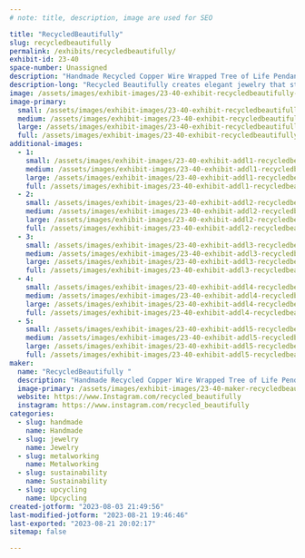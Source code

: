 ```yaml
---
# note: title, description, image are used for SEO

title: "RecycledBeautifully"
slug: recycledbeautifully
permalink: /exhibits/recycledbeautifully/
exhibit-id: 23-40
space-number: Unassigned
description: "Handmade Recycled Copper Wire Wrapped Tree of Life Pendants"
description-long: "Recycled Beautifully creates elegant jewelry that starts as garbage. Celina Ortiz and her husband find discarded television sets and deconstruct them, removing the copper and aluminum wire in the process. With this valuable material in hand, they wrap the material around stone pendants in a tree-like design. The wire spans the width of the teardrop and oval forms, framing them with delicate branches that electrifyingly extend and wrap around the stone."
image: /assets/images/exhibit-images/23-40-exhibit-recycledbeautifully-57bbd19a-28bb-4bfa-aff3-a00126e3e439-large.jpeg
image-primary: 
  small: /assets/images/exhibit-images/23-40-exhibit-recycledbeautifully-57bbd19a-28bb-4bfa-aff3-a00126e3e439-small.jpeg
  medium: /assets/images/exhibit-images/23-40-exhibit-recycledbeautifully-57bbd19a-28bb-4bfa-aff3-a00126e3e439-medium.jpeg
  large: /assets/images/exhibit-images/23-40-exhibit-recycledbeautifully-57bbd19a-28bb-4bfa-aff3-a00126e3e439-large.jpeg
  full: /assets/images/exhibit-images/23-40-exhibit-recycledbeautifully-57bbd19a-28bb-4bfa-aff3-a00126e3e439-full.jpeg
additional-images: 
  - 1:
    small: /assets/images/exhibit-images/23-40-exhibit-addl1-recycledbeautifully-20cf7469-2e33-405a-87f0-c6b0085a533c-small.jpeg
    medium: /assets/images/exhibit-images/23-40-exhibit-addl1-recycledbeautifully-20cf7469-2e33-405a-87f0-c6b0085a533c-medium.jpeg
    large: /assets/images/exhibit-images/23-40-exhibit-addl1-recycledbeautifully-20cf7469-2e33-405a-87f0-c6b0085a533c-large.jpeg
    full: /assets/images/exhibit-images/23-40-exhibit-addl1-recycledbeautifully-20cf7469-2e33-405a-87f0-c6b0085a533c-full.jpeg
  - 2:
    small: /assets/images/exhibit-images/23-40-exhibit-addl2-recycledbeautifully-2a653a7c-599e-4ab4-a528-29b9bdb1a0d0-small.jpeg
    medium: /assets/images/exhibit-images/23-40-exhibit-addl2-recycledbeautifully-2a653a7c-599e-4ab4-a528-29b9bdb1a0d0-medium.jpeg
    large: /assets/images/exhibit-images/23-40-exhibit-addl2-recycledbeautifully-2a653a7c-599e-4ab4-a528-29b9bdb1a0d0-large.jpeg
    full: /assets/images/exhibit-images/23-40-exhibit-addl2-recycledbeautifully-2a653a7c-599e-4ab4-a528-29b9bdb1a0d0-full.jpeg
  - 3:
    small: /assets/images/exhibit-images/23-40-exhibit-addl3-recycledbeautifully-5b405b97-e322-4164-a929-fa7479ae9719-small.jpeg
    medium: /assets/images/exhibit-images/23-40-exhibit-addl3-recycledbeautifully-5b405b97-e322-4164-a929-fa7479ae9719-medium.jpeg
    large: /assets/images/exhibit-images/23-40-exhibit-addl3-recycledbeautifully-5b405b97-e322-4164-a929-fa7479ae9719-large.jpeg
    full: /assets/images/exhibit-images/23-40-exhibit-addl3-recycledbeautifully-5b405b97-e322-4164-a929-fa7479ae9719-full.jpeg
  - 4:
    small: /assets/images/exhibit-images/23-40-exhibit-addl4-recycledbeautifully-bfcc1a1d-8e9a-406c-b3ee-c43221c861f1-small.jpeg
    medium: /assets/images/exhibit-images/23-40-exhibit-addl4-recycledbeautifully-bfcc1a1d-8e9a-406c-b3ee-c43221c861f1-medium.jpeg
    large: /assets/images/exhibit-images/23-40-exhibit-addl4-recycledbeautifully-bfcc1a1d-8e9a-406c-b3ee-c43221c861f1-large.jpeg
    full: /assets/images/exhibit-images/23-40-exhibit-addl4-recycledbeautifully-bfcc1a1d-8e9a-406c-b3ee-c43221c861f1-full.jpeg
  - 5:
    small: /assets/images/exhibit-images/23-40-exhibit-addl5-recycledbeautifully-fe28df4f-e936-47b5-a0c8-96964809ad0c-small.jpeg
    medium: /assets/images/exhibit-images/23-40-exhibit-addl5-recycledbeautifully-fe28df4f-e936-47b5-a0c8-96964809ad0c-medium.jpeg
    large: /assets/images/exhibit-images/23-40-exhibit-addl5-recycledbeautifully-fe28df4f-e936-47b5-a0c8-96964809ad0c-large.jpeg
    full: /assets/images/exhibit-images/23-40-exhibit-addl5-recycledbeautifully-fe28df4f-e936-47b5-a0c8-96964809ad0c-full.jpeg
maker: 
  name: "RecycledBeautifully "
  description: "Handmade Recycled Copper Wire Wrapped Tree of Life Pendants"
  image-primary: /assets/images/exhibit-images/23-40-maker-recycledbeautifully-546c2430-ae88-4450-aecf-8c0d5fcb609b-medium.jpeg
  website: https://www.Instagram.com/recycled_beautifully
  instagram: https://www.instagram.com/recycled_beautifully
categories: 
  - slug: handmade
    name: Handmade
  - slug: jewelry
    name: Jewelry
  - slug: metalworking
    name: Metalworking
  - slug: sustainability
    name: Sustainability
  - slug: upcycling
    name: Upcycling
created-jotform: "2023-08-03 21:49:56"
last-modified-jotform: "2023-08-21 19:46:46"
last-exported: "2023-08-21 20:02:17"
sitemap: false

---
```

